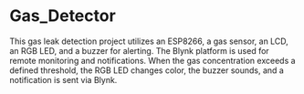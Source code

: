 # Gas_Detector
This gas leak detection project utilizes an ESP8266, a gas sensor, an LCD, an RGB LED, and a buzzer for alerting. The Blynk platform is used for remote monitoring and notifications. When the gas concentration exceeds a defined threshold, the RGB LED changes color, the buzzer sounds, and a notification is sent via Blynk. 
